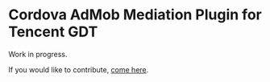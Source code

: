 # Cordova AdMob Mediation Plugin for Tencent GDT

Work in progress.

If you would like to contribute, [come here](https://github.com/rehy/cordova-admob-mediation).

